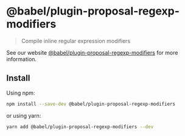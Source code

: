 # @babel/plugin-proposal-regexp-modifiers

> Compile inline regular expression modifiers

See our website [@babel/plugin-proposal-regexp-modifiers](https://babeljs.io/docs/en/babel-plugin-proposal-regexp-modifiers) for more information.

## Install

Using npm:

```sh
npm install --save-dev @babel/plugin-proposal-regexp-modifiers
```

or using yarn:

```sh
yarn add @babel/plugin-proposal-regexp-modifiers --dev
```
